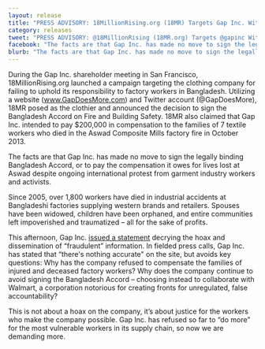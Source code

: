 ```yaml
---
layout: release
title: "PRESS ADVISORY: 18MillionRising.org (18MR) Targets Gap Inc. With Prank Raising Tough Questions About International Labor Abuses"
category: releases
tweet: "PRESS ADVISORY: @18MillionRising (18MR.org) Targets @gapinc With Prank Raising Tough Questions About International Labor Abuses"
facebook: "The facts are that Gap Inc. has made no move to sign the legally binding Bangladesh Accord, or to pay the compensation it owes for lives lost at Aswad despite ongoing international protest from garment industry workers and activists."
blurb: "The facts are that Gap Inc. has made no move to sign the legally binding Bangladesh Accord, or to pay the compensation it owes for lives lost at Aswad despite ongoing international protest from garment industry workers and activists. Since 2005, over 1,800 workers have died in industrial accidents at Bangladeshi factories supplying western brands and retailers. Spouses have been widowed, children have been orphaned, and entire communities left impoverished and traumatized – all for the sake of profits. This is not about a hoax on the company, it’s about justice for the workers who make the company possible. Gap Inc. has refused so far to “do more” for the most vulnerable workers in its supply chain, so now we are demanding more."
---
```


During the Gap Inc. shareholder meeting in San Francisco, 18MillionRising.org launched a campaign targeting the clothing company for failing to uphold its responsibility to factory workers in Bangladesh. Utilizing a website (www.GapDoesMore.com) and Twitter account (@GapDoesMore), 18MR posed as the clothier and announced the decision to sign the Bangladesh Accord on Fire and Building Safety. 18MR also claimed that Gap Inc. intended to pay $200,000 in compensation to the families of 7 textile workers who died in the Aswad Composite Mills factory fire in October 2013.

The facts are that Gap Inc. has made no move to sign the legally binding Bangladesh Accord, or to pay the compensation it owes for lives lost at Aswad despite ongoing international protest from garment industry workers and activists.

Since 2005, over 1,800 workers have died in industrial accidents at Bangladeshi factories supplying western brands and retailers. Spouses have been widowed, children have been orphaned, and entire communities left impoverished and traumatized – all for the sake of profits.

This afternoon, Gap Inc. [issued a statement](http://gapinc.com/content/gapinc/html/media/pressrelease/2014/med_pr_052014_unauthorized_gap_inc_site.html) decrying the hoax and dissemination of “fraudulent” information. In fielded press calls, Gap Inc. has stated that “there's nothing accurate" on the site, but avoids key questions: Why has the company refused to compensate the families of injured and deceased factory workers? Why does the company continue to avoid signing the Bangladesh Accord – choosing instead to collaborate with Walmart, a corporation notorious for creating fronts for unregulated, false accountability?

This is not about a hoax on the company, it’s about justice for the workers who make the company possible. Gap Inc. has refused so far to “do more” for the most vulnerable workers in its supply chain, so now we are demanding more.